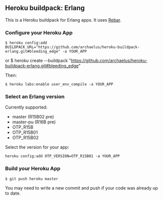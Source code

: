 ## Heroku buildpack: Erlang

This is a Heroku buildpack for Erlang apps. It uses [Rebar](https://github.com/basho/rebar).


### Configure your Heroku App

    $ heroku config:add BUILDPACK_URL="https://github.com/archaelus/heroku-buildpack-erlang.git#bleeding_edge" -a YOUR_APP

or
    $ heroku create --buildpack "https://github.com/archaelus/heroku-buildpack-erlang.git#bleeding_edge"

Then:

    $ heroku labs:enable user_env_compile -a YOUR_APP

### Select an Erlang version

Currently supported:

* master (R15B02 pre)
* master-pu (R16B pre)
* OTP_R15B
* OTP_R15B01
* OTP_R15B02

Select the version for your app:

    heroku config:add OTP_VERSION=OTP_R15B01 -a YOUR_APP

### Build your Heroku App

    $ git push heroku master

You may need to write a new commit and push if your code was already up to date.

